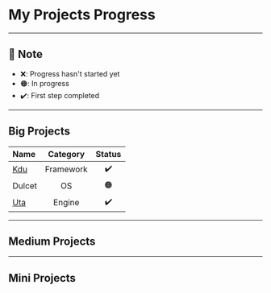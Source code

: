 # My Projects Progress

---

## :memo: Note

- :x:: Progress hasn't started yet
- :orange_circle:: In progress
- :heavy_check_mark:: First step completed

---

## Big Projects

|Name|Category|Status|
|:--|:-:|:-:|
|[Kdu](https://github.com/KduJS)|Framework|:heavy_check_mark:|
|Dulcet|OS|:orange_circle:|
|[Uta](https://github.com/utaengine)|Engine|:heavy_check_mark:|

---

## Medium Projects

---

## Mini Projects
